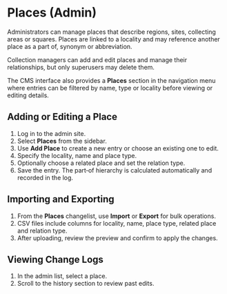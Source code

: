# Places (Admin)

Administrators can manage places that describe regions, sites, collecting areas or squares. Places are linked to a locality and may reference another place as a part of, synonym or abbreviation.

Collection managers can add and edit places and manage their relationships, but only superusers may delete them.

The CMS interface also provides a **Places** section in the navigation menu where entries can be filtered by name, type or locality before viewing or editing details.

## Adding or Editing a Place
1. Log in to the admin site.
2. Select **Places** from the sidebar.
3. Use **Add Place** to create a new entry or choose an existing one to edit.
4. Specify the locality, name and place type.
5. Optionally choose a related place and set the relation type.
6. Save the entry. The part‑of hierarchy is calculated automatically and recorded in the log.

## Importing and Exporting
1. From the **Places** changelist, use **Import** or **Export** for bulk operations.
2. CSV files include columns for locality, name, place type, related place and relation type.
3. After uploading, review the preview and confirm to apply the changes.

## Viewing Change Logs
1. In the admin list, select a place.
2. Scroll to the history section to review past edits.
